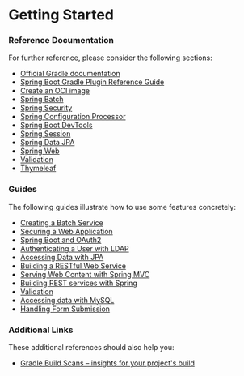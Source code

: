 # Getting Started

### Reference Documentation

For further reference, please consider the following sections:

* [Official Gradle documentation](https://docs.gradle.org)
* [Spring Boot Gradle Plugin Reference Guide](https://docs.spring.io/spring-boot/docs/2.7.0/gradle-plugin/reference/html/)
* [Create an OCI image](https://docs.spring.io/spring-boot/docs/2.7.0/gradle-plugin/reference/html/#build-image)
* [Spring Batch](https://docs.spring.io/spring-boot/docs/2.7.0/reference/htmlsingle/#howto-batch-applications)
* [Spring Security](https://docs.spring.io/spring-boot/docs/2.7.0/reference/htmlsingle/#boot-features-security)
* [Spring Configuration Processor](https://docs.spring.io/spring-boot/docs/2.7.0/reference/htmlsingle/#configuration-metadata-annotation-processor)
* [Spring Boot DevTools](https://docs.spring.io/spring-boot/docs/2.7.0/reference/htmlsingle/#using-boot-devtools)
* [Spring Session](https://docs.spring.io/spring-session/reference/)
* [Spring Data JPA](https://docs.spring.io/spring-boot/docs/2.7.0/reference/htmlsingle/#boot-features-jpa-and-spring-data)
* [Spring Web](https://docs.spring.io/spring-boot/docs/2.7.0/reference/htmlsingle/#boot-features-developing-web-applications)
* [Validation](https://docs.spring.io/spring-boot/docs/2.7.0/reference/htmlsingle/#boot-features-validation)
* [Thymeleaf](https://docs.spring.io/spring-boot/docs/2.7.0/reference/htmlsingle/#boot-features-spring-mvc-template-engines)

### Guides

The following guides illustrate how to use some features concretely:

* [Creating a Batch Service](https://spring.io/guides/gs/batch-processing/)
* [Securing a Web Application](https://spring.io/guides/gs/securing-web/)
* [Spring Boot and OAuth2](https://spring.io/guides/tutorials/spring-boot-oauth2/)
* [Authenticating a User with LDAP](https://spring.io/guides/gs/authenticating-ldap/)
* [Accessing Data with JPA](https://spring.io/guides/gs/accessing-data-jpa/)
* [Building a RESTful Web Service](https://spring.io/guides/gs/rest-service/)
* [Serving Web Content with Spring MVC](https://spring.io/guides/gs/serving-web-content/)
* [Building REST services with Spring](https://spring.io/guides/tutorials/bookmarks/)
* [Validation](https://spring.io/guides/gs/validating-form-input/)
* [Accessing data with MySQL](https://spring.io/guides/gs/accessing-data-mysql/)
* [Handling Form Submission](https://spring.io/guides/gs/handling-form-submission/)

### Additional Links

These additional references should also help you:

* [Gradle Build Scans – insights for your project's build](https://scans.gradle.com#gradle)


